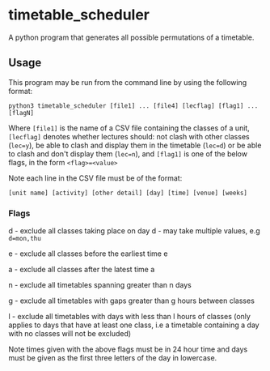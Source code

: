 # timetable_scheduler
A python program that generates all possible permutations of a timetable.

## Usage
This program may be run from the command line by using the following format:
  
 `python3 timetable_scheduler [file1] ... [file4] [lecflag] [flag1] ... [flagN]`
  
  Where `[file1]` is the name of a CSV file containing the classes of a unit, `[lecflag]` denotes whether lectures should: not  clash with other classes (`lec=y`), be able to clash and display them in the timetable (`lec=d`) or be able to clash and don't display them (`lec=n`), and `[flag1]` is one of the below flags, in the form `<flag>=<value>` 
  
  Note each line in the CSV file must be of the format:
  
 `[unit name] [activity] [other detail] [day] [time] [venue] [weeks]`




   
 ### Flags
 d - exclude all classes taking place on day d - may take multiple values, e.g `d=mon,thu`
 
 e - exclude all classes before the earliest time e
 
 a - exclude all classes after the latest time a 
 
 n - exclude all timetables spanning greater than n days
 
 g - exclude all timetables with gaps greater than g hours between classes
 
 l - exclude all timetables with days with less than l hours of classes (only applies to days that have at least one class, i.e a timetable containing a day with no classes will not be excluded)

 
 Note times given with the above flags must be in 24 hour time and days must be given as the first three letters of the day in lowercase.
